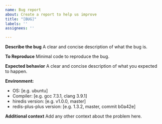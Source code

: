 ```yaml
---
name: Bug report
about: Create a report to help us improve
title: "[BUG]"
labels: ''
assignees: ''

---
```


**Describe the bug**
A clear and concise description of what the bug is.

**To Reproduce**
Minimal code to reproduce the bug.

**Expected behavior**
A clear and concise description of what you expected to happen.

**Environment:**

- OS: [e.g. ubuntu]
- Compiler: [e.g. gcc 7.3.1, clang 3.9.1]
- hiredis version: [e.g. v1.0.0, master]
- redis-plus-plus version: [e.g. 1.3.2, master, commit b0a42e]

**Additional context**
Add any other context about the problem here.
